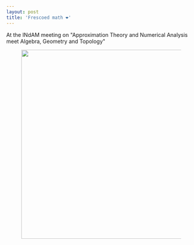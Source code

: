 ```yaml
---
layout: post
title: 'Frescoed math ❤️'
---
```


At the INdAM meeting on "Approximation Theory and Numerical Analysis meet Algebra, Geometry and Topology"

<div class="text-center">
<figure>
<p><img src="{{ site.baseurl}}/photos/cortona_2022.jpeg" style="width:500px"/></p>
</figure>
